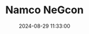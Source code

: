 ---
layout: post
title: Namco NeGcon
summary: 
date: '2024-08-29 11:33:00'
tags: [Peripherals, Sony PlayStation, Sony PlayStation Peripherals]
---